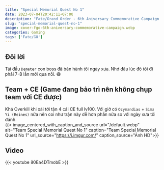 ```yaml
---
title: "Special Memorial Quest No 1"
date: 2023-07-04T20:42:11+07:00
description: "Fate/Grand Order - 6th Aniversary Commemorative Campaign -"
slug: "special-memorial-quest-no-1"
image: cover-fgo-6th-aniversary-commemorative-campaign.webp
categories: Gaming
tags: ['Fate/GO']
---
```

## Đôi lời  
Tái đấu `Demeter` con boss đã bán hành tôi ngày xưa. Nhớ đâu lúc đó tôi đi phải 7-8 lần mới qua nổi. 😅  
## Team + CE (Game đang bảo trì nên không chụp team với CE được)  
Khá Overkill khi xài tới tận 4 cái CE full lv100. Với giờ có `Ozymandias` + `Sima Yi (Reines)` nữa nên coi như trận này dễ hơn phần nữa so với ngày xưa tôi đánh.  
{{< image_centered_with_caption_and_source url="/default.webp" alt="Team Special Memorial Quest No 1" caption="Team Special Memorial Quest No 1" url_source="https://i.imgur.com/" caption_source="Ảnh HD">}}
## Video
{{< youtube 80Ea4DTmobE >}}
